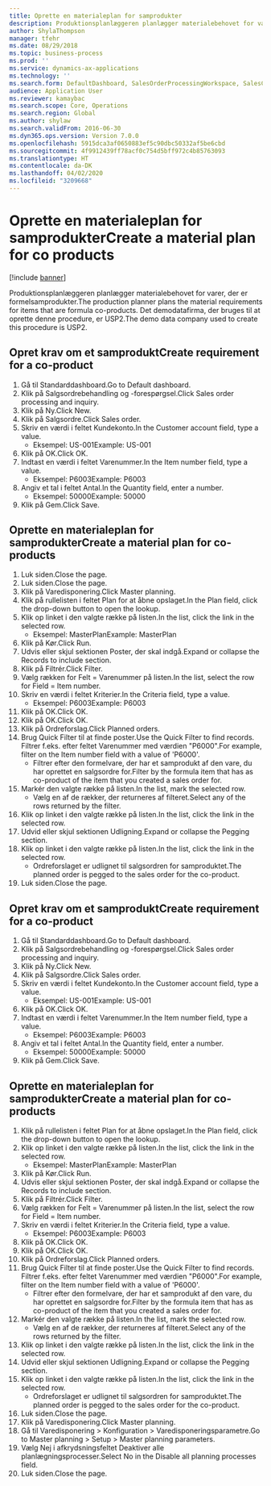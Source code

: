 ```yaml
---
title: Oprette en materialeplan for samprodukter
description: Produktionsplanlæggeren planlægger materialebehovet for varer, der er formelsamprodukter.
author: ShylaThompson
manager: tfehr
ms.date: 08/29/2018
ms.topic: business-process
ms.prod: ''
ms.service: dynamics-ax-applications
ms.technology: ''
ms.search.form: DefaultDashboard, SalesOrderProcessingWorkspace, SalesCreateOrder, SalesTable, ReqCreatePlanWorkspace, ReqTransPlanCard, SysQueryForm, ReqTransPo
audience: Application User
ms.reviewer: kamaybac
ms.search.scope: Core, Operations
ms.search.region: Global
ms.author: shylaw
ms.search.validFrom: 2016-06-30
ms.dyn365.ops.version: Version 7.0.0
ms.openlocfilehash: 5915dca3af0650883ef5c90dbc50332af5be6cbd
ms.sourcegitcommit: 4f9912439ff78acf0c754d5bff972c4b85763093
ms.translationtype: HT
ms.contentlocale: da-DK
ms.lasthandoff: 04/02/2020
ms.locfileid: "3209668"
---
```

# <a name="create-a-material-plan-for-co-products"></a><span data-ttu-id="26101-103">Oprette en materialeplan for samprodukter</span><span class="sxs-lookup"><span data-stu-id="26101-103">Create a material plan for co products</span></span>

[!include [banner](../../includes/banner.md)]

<span data-ttu-id="26101-104">Produktionsplanlæggeren planlægger materialebehovet for varer, der er formelsamprodukter.</span><span class="sxs-lookup"><span data-stu-id="26101-104">The production planner plans the material requirements for items that are formula co-products.</span></span> <span data-ttu-id="26101-105">Det demodatafirma, der bruges til at oprette denne procedure, er USP2.</span><span class="sxs-lookup"><span data-stu-id="26101-105">The demo data company used to create this procedure is USP2.</span></span>


## <a name="create-requirement-for-a-co-product"></a><span data-ttu-id="26101-106">Opret krav om et samprodukt</span><span class="sxs-lookup"><span data-stu-id="26101-106">Create requirement for a co-product</span></span>
1. <span data-ttu-id="26101-107">Gå til Standarddashboard.</span><span class="sxs-lookup"><span data-stu-id="26101-107">Go to Default dashboard.</span></span>
2. <span data-ttu-id="26101-108">Klik på Salgsordrebehandling og -forespørgsel.</span><span class="sxs-lookup"><span data-stu-id="26101-108">Click Sales order processing and inquiry.</span></span>
3. <span data-ttu-id="26101-109">Klik på Ny.</span><span class="sxs-lookup"><span data-stu-id="26101-109">Click New.</span></span>
4. <span data-ttu-id="26101-110">Klik på Salgsordre.</span><span class="sxs-lookup"><span data-stu-id="26101-110">Click Sales order.</span></span>
5. <span data-ttu-id="26101-111">Skriv en værdi i feltet Kundekonto.</span><span class="sxs-lookup"><span data-stu-id="26101-111">In the Customer account field, type a value.</span></span>
    * <span data-ttu-id="26101-112">Eksempel: US-001</span><span class="sxs-lookup"><span data-stu-id="26101-112">Example: US-001</span></span>  
6. <span data-ttu-id="26101-113">Klik på OK.</span><span class="sxs-lookup"><span data-stu-id="26101-113">Click OK.</span></span>
7. <span data-ttu-id="26101-114">Indtast en værdi i feltet Varenummer.</span><span class="sxs-lookup"><span data-stu-id="26101-114">In the Item number field, type a value.</span></span>
    * <span data-ttu-id="26101-115">Eksempel: P6003</span><span class="sxs-lookup"><span data-stu-id="26101-115">Example: P6003</span></span>  
8. <span data-ttu-id="26101-116">Angiv et tal i feltet Antal.</span><span class="sxs-lookup"><span data-stu-id="26101-116">In the Quantity field, enter a number.</span></span>
    * <span data-ttu-id="26101-117">Eksempel: 50000</span><span class="sxs-lookup"><span data-stu-id="26101-117">Example: 50000</span></span>  
9. <span data-ttu-id="26101-118">Klik på Gem.</span><span class="sxs-lookup"><span data-stu-id="26101-118">Click Save.</span></span>

## <a name="create-a-material-plan-for-co-products"></a><span data-ttu-id="26101-119">Oprette en materialeplan for samprodukter</span><span class="sxs-lookup"><span data-stu-id="26101-119">Create a material plan for co-products</span></span>
1. <span data-ttu-id="26101-120">Luk siden.</span><span class="sxs-lookup"><span data-stu-id="26101-120">Close the page.</span></span>
2. <span data-ttu-id="26101-121">Luk siden.</span><span class="sxs-lookup"><span data-stu-id="26101-121">Close the page.</span></span>
3. <span data-ttu-id="26101-122">Klik på Varedisponering.</span><span class="sxs-lookup"><span data-stu-id="26101-122">Click Master planning.</span></span>
4. <span data-ttu-id="26101-123">Klik på rullelisten i feltet Plan for at åbne opslaget.</span><span class="sxs-lookup"><span data-stu-id="26101-123">In the Plan field, click the drop-down button to open the lookup.</span></span>
5. <span data-ttu-id="26101-124">Klik op linket i den valgte række på listen.</span><span class="sxs-lookup"><span data-stu-id="26101-124">In the list, click the link in the selected row.</span></span>
    * <span data-ttu-id="26101-125">Eksempel: MasterPlan</span><span class="sxs-lookup"><span data-stu-id="26101-125">Example: MasterPlan</span></span>  
6. <span data-ttu-id="26101-126">Klik på Kør.</span><span class="sxs-lookup"><span data-stu-id="26101-126">Click Run.</span></span>
7. <span data-ttu-id="26101-127">Udvis eller skjul sektionen Poster, der skal indgå.</span><span class="sxs-lookup"><span data-stu-id="26101-127">Expand or collapse the Records to include section.</span></span>
8. <span data-ttu-id="26101-128">Klik på Filtrér.</span><span class="sxs-lookup"><span data-stu-id="26101-128">Click Filter.</span></span>
9. <span data-ttu-id="26101-129">Vælg rækken for Felt = Varenummer på listen.</span><span class="sxs-lookup"><span data-stu-id="26101-129">In the list, select the row for Field = Item number.</span></span>
10. <span data-ttu-id="26101-130">Skriv en værdi i feltet Kriterier.</span><span class="sxs-lookup"><span data-stu-id="26101-130">In the Criteria field, type a value.</span></span>
    * <span data-ttu-id="26101-131">Eksempel: P6003</span><span class="sxs-lookup"><span data-stu-id="26101-131">Example: P6003</span></span>  
11. <span data-ttu-id="26101-132">Klik på OK.</span><span class="sxs-lookup"><span data-stu-id="26101-132">Click OK.</span></span>
12. <span data-ttu-id="26101-133">Klik på OK.</span><span class="sxs-lookup"><span data-stu-id="26101-133">Click OK.</span></span>
13. <span data-ttu-id="26101-134">Klik på Ordreforslag.</span><span class="sxs-lookup"><span data-stu-id="26101-134">Click Planned orders.</span></span>
14. <span data-ttu-id="26101-135">Brug Quick Filter til at finde poster.</span><span class="sxs-lookup"><span data-stu-id="26101-135">Use the Quick Filter to find records.</span></span> <span data-ttu-id="26101-136">Filtrer f.eks. efter feltet Varenummer med værdien "P6000".</span><span class="sxs-lookup"><span data-stu-id="26101-136">For example, filter on the Item number field with a value of 'P6000'.</span></span>
    * <span data-ttu-id="26101-137">Filtrer efter den formelvare, der har et samprodukt af den vare, du har oprettet en salgsordre for.</span><span class="sxs-lookup"><span data-stu-id="26101-137">Filter by the formula item that has as co-product of the item that you created a sales order for.</span></span>  
15. <span data-ttu-id="26101-138">Markér den valgte række på listen.</span><span class="sxs-lookup"><span data-stu-id="26101-138">In the list, mark the selected row.</span></span>
    * <span data-ttu-id="26101-139">Vælg en af de rækker, der returneres af filteret.</span><span class="sxs-lookup"><span data-stu-id="26101-139">Select any of the rows returned by the filter.</span></span>  
16. <span data-ttu-id="26101-140">Klik op linket i den valgte række på listen.</span><span class="sxs-lookup"><span data-stu-id="26101-140">In the list, click the link in the selected row.</span></span>
17. <span data-ttu-id="26101-141">Udvid eller skjul sektionen Udligning.</span><span class="sxs-lookup"><span data-stu-id="26101-141">Expand or collapse the Pegging section.</span></span>
18. <span data-ttu-id="26101-142">Klik op linket i den valgte række på listen.</span><span class="sxs-lookup"><span data-stu-id="26101-142">In the list, click the link in the selected row.</span></span>
    * <span data-ttu-id="26101-143">Ordreforslaget er udlignet til salgsordren for samproduktet.</span><span class="sxs-lookup"><span data-stu-id="26101-143">The planned order is pegged to the sales order for the co-product.</span></span>  
19. <span data-ttu-id="26101-144">Luk siden.</span><span class="sxs-lookup"><span data-stu-id="26101-144">Close the page.</span></span>

## <a name="create-requirement-for-a-co-product"></a><span data-ttu-id="26101-145">Opret krav om et samprodukt</span><span class="sxs-lookup"><span data-stu-id="26101-145">Create requirement for a co-product</span></span>
1. <span data-ttu-id="26101-146">Gå til Standarddashboard.</span><span class="sxs-lookup"><span data-stu-id="26101-146">Go to Default dashboard.</span></span>
2. <span data-ttu-id="26101-147">Klik på Salgsordrebehandling og -forespørgsel.</span><span class="sxs-lookup"><span data-stu-id="26101-147">Click Sales order processing and inquiry.</span></span>
3. <span data-ttu-id="26101-148">Klik på Ny.</span><span class="sxs-lookup"><span data-stu-id="26101-148">Click New.</span></span>
4. <span data-ttu-id="26101-149">Klik på Salgsordre.</span><span class="sxs-lookup"><span data-stu-id="26101-149">Click Sales order.</span></span>
5. <span data-ttu-id="26101-150">Skriv en værdi i feltet Kundekonto.</span><span class="sxs-lookup"><span data-stu-id="26101-150">In the Customer account field, type a value.</span></span>
    * <span data-ttu-id="26101-151">Eksempel: US-001</span><span class="sxs-lookup"><span data-stu-id="26101-151">Example: US-001</span></span>  
6. <span data-ttu-id="26101-152">Klik på OK.</span><span class="sxs-lookup"><span data-stu-id="26101-152">Click OK.</span></span>
7. <span data-ttu-id="26101-153">Indtast en værdi i feltet Varenummer.</span><span class="sxs-lookup"><span data-stu-id="26101-153">In the Item number field, type a value.</span></span>
    * <span data-ttu-id="26101-154">Eksempel: P6003</span><span class="sxs-lookup"><span data-stu-id="26101-154">Example: P6003</span></span>  
8. <span data-ttu-id="26101-155">Angiv et tal i feltet Antal.</span><span class="sxs-lookup"><span data-stu-id="26101-155">In the Quantity field, enter a number.</span></span>
    * <span data-ttu-id="26101-156">Eksempel: 50000</span><span class="sxs-lookup"><span data-stu-id="26101-156">Example: 50000</span></span>  
9. <span data-ttu-id="26101-157">Klik på Gem.</span><span class="sxs-lookup"><span data-stu-id="26101-157">Click Save.</span></span>

## <a name="create-a-material-plan-for-co-products"></a><span data-ttu-id="26101-158">Oprette en materialeplan for samprodukter</span><span class="sxs-lookup"><span data-stu-id="26101-158">Create a material plan for co-products</span></span>
1. <span data-ttu-id="26101-159">Klik på rullelisten i feltet Plan for at åbne opslaget.</span><span class="sxs-lookup"><span data-stu-id="26101-159">In the Plan field, click the drop-down button to open the lookup.</span></span>
2. <span data-ttu-id="26101-160">Klik op linket i den valgte række på listen.</span><span class="sxs-lookup"><span data-stu-id="26101-160">In the list, click the link in the selected row.</span></span>
    * <span data-ttu-id="26101-161">Eksempel: MasterPlan</span><span class="sxs-lookup"><span data-stu-id="26101-161">Example: MasterPlan</span></span>  
3. <span data-ttu-id="26101-162">Klik på Kør.</span><span class="sxs-lookup"><span data-stu-id="26101-162">Click Run.</span></span>
4. <span data-ttu-id="26101-163">Udvis eller skjul sektionen Poster, der skal indgå.</span><span class="sxs-lookup"><span data-stu-id="26101-163">Expand or collapse the Records to include section.</span></span>
5. <span data-ttu-id="26101-164">Klik på Filtrér.</span><span class="sxs-lookup"><span data-stu-id="26101-164">Click Filter.</span></span>
6. <span data-ttu-id="26101-165">Vælg rækken for Felt = Varenummer på listen.</span><span class="sxs-lookup"><span data-stu-id="26101-165">In the list, select the row for Field = Item number.</span></span>
7. <span data-ttu-id="26101-166">Skriv en værdi i feltet Kriterier.</span><span class="sxs-lookup"><span data-stu-id="26101-166">In the Criteria field, type a value.</span></span>
    * <span data-ttu-id="26101-167">Eksempel: P6003</span><span class="sxs-lookup"><span data-stu-id="26101-167">Example: P6003</span></span>  
8. <span data-ttu-id="26101-168">Klik på OK.</span><span class="sxs-lookup"><span data-stu-id="26101-168">Click OK.</span></span>
9. <span data-ttu-id="26101-169">Klik på OK.</span><span class="sxs-lookup"><span data-stu-id="26101-169">Click OK.</span></span>
10. <span data-ttu-id="26101-170">Klik på Ordreforslag.</span><span class="sxs-lookup"><span data-stu-id="26101-170">Click Planned orders.</span></span>
11. <span data-ttu-id="26101-171">Brug Quick Filter til at finde poster.</span><span class="sxs-lookup"><span data-stu-id="26101-171">Use the Quick Filter to find records.</span></span> <span data-ttu-id="26101-172">Filtrer f.eks. efter feltet Varenummer med værdien "P6000".</span><span class="sxs-lookup"><span data-stu-id="26101-172">For example, filter on the Item number field with a value of 'P6000'.</span></span>
    * <span data-ttu-id="26101-173">Filtrer efter den formelvare, der har et samprodukt af den vare, du har oprettet en salgsordre for.</span><span class="sxs-lookup"><span data-stu-id="26101-173">Filter by the formula item that has as co-product of the item that you created a sales order for.</span></span>  
12. <span data-ttu-id="26101-174">Markér den valgte række på listen.</span><span class="sxs-lookup"><span data-stu-id="26101-174">In the list, mark the selected row.</span></span>
    * <span data-ttu-id="26101-175">Vælg en af de rækker, der returneres af filteret.</span><span class="sxs-lookup"><span data-stu-id="26101-175">Select any of the rows returned by the filter.</span></span>  
13. <span data-ttu-id="26101-176">Klik op linket i den valgte række på listen.</span><span class="sxs-lookup"><span data-stu-id="26101-176">In the list, click the link in the selected row.</span></span>
14. <span data-ttu-id="26101-177">Udvid eller skjul sektionen Udligning.</span><span class="sxs-lookup"><span data-stu-id="26101-177">Expand or collapse the Pegging section.</span></span>
15. <span data-ttu-id="26101-178">Klik op linket i den valgte række på listen.</span><span class="sxs-lookup"><span data-stu-id="26101-178">In the list, click the link in the selected row.</span></span>
    * <span data-ttu-id="26101-179">Ordreforslaget er udlignet til salgsordren for samproduktet.</span><span class="sxs-lookup"><span data-stu-id="26101-179">The planned order is pegged to the sales order for the co-product.</span></span>  
16. <span data-ttu-id="26101-180">Luk siden.</span><span class="sxs-lookup"><span data-stu-id="26101-180">Close the page.</span></span>
17. <span data-ttu-id="26101-181">Klik på Varedisponering.</span><span class="sxs-lookup"><span data-stu-id="26101-181">Click Master planning.</span></span>
18. <span data-ttu-id="26101-182">Gå til Varedisponering > Konfiguration > Varedisponeringsparametre.</span><span class="sxs-lookup"><span data-stu-id="26101-182">Go to Master planning > Setup > Master planning parameters.</span></span>
19. <span data-ttu-id="26101-183">Vælg Nej i afkrydsningsfeltet Deaktiver alle planlægningsprocesser.</span><span class="sxs-lookup"><span data-stu-id="26101-183">Select No in the Disable all planning processes field.</span></span>
20. <span data-ttu-id="26101-184">Luk siden.</span><span class="sxs-lookup"><span data-stu-id="26101-184">Close the page.</span></span>

